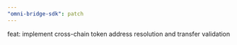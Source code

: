 ```yaml
---
"omni-bridge-sdk": patch
---
```


feat: implement cross-chain token address resolution and transfer validation
